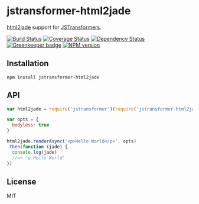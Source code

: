 # jstransformer-html2jade

[html2jade](https://github.com/donpark/html2jade) support for [JSTransformers](http://github.com/jstransformers).

[![Build Status](https://img.shields.io/travis/jstransformers/jstransformer-html2jade/master.svg)](https://travis-ci.org/jstransformers/jstransformer-html2jade)
[![Coverage Status](https://img.shields.io/codecov/c/github/jstransformers/jstransformer-html2jade/master.svg)](https://codecov.io/gh/jstransformers/jstransformer-html2jade)
[![Dependency Status](https://img.shields.io/david/jstransformers/jstransformer-html2jade/master.svg)](http://david-dm.org/jstransformers/jstransformer-html2jade)
[![Greenkeeper badge](https://badges.greenkeeper.io/jstransformers/jstransformer-html2jade.svg)](https://greenkeeper.io/)
[![NPM version](https://img.shields.io/npm/v/jstransformer-html2jade.svg)](https://www.npmjs.org/package/jstransformer-html2jade)

## Installation

    npm install jstransformer-html2jade

## API

```js
var html2jade = require('jstransformer')(require('jstransformer-html2jade'))

var opts = {
  bodyless: true
}

html2jade.renderAsync('<p>Hello World</p>', opts)
.then(function (jade) {
  console.log(jade)
  //=> 'p Hello World'
})
```

## License

MIT
